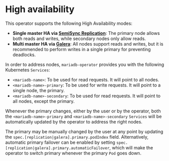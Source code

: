 # High availability

This operator supports the following High Availability modes:
- **Single master HA via [SemiSync Replication](../examples/manifests/mariadb_v1alpha1_mariadb_replication.yaml)**: The primary node allows both reads and writes, while secondary nodes only allow reads.
- **Multi master HA via [Galera](./GALERA.md)**: All nodes support reads and writes, but it is recommended to perform writes in a single primary for preventing deadlocks.

In order to address nodes, `mariadb-operator` provides you with the following Kubernetes `Services`:
- `<mariadb-name>`: To be used for read requests. It will point to all nodes. 
- `<mariadb-name>-primary`: To be used for write requests. It will point to a single node, the primary.
- `<mariadb-name>-secondary`: To be used for read requests. It will point to all nodes, except the primary.

Whenever the primary changes, either by the user or by the operator, both the `<mariadb-name>-primary` and `<mariadb-name>-secondary` `Services` will be automatically updated by the operator to address the right nodes.

The primary may be manually changed by the user at any point by updating the `spec.[replication|galera].primary.podIndex` field. Alternatively,  automatic primary failover can be enabled by setting `spec.[replication|galera].primary.automaticFailover`, which will make the operator to switch primary whenever the primary `Pod` goes down.
